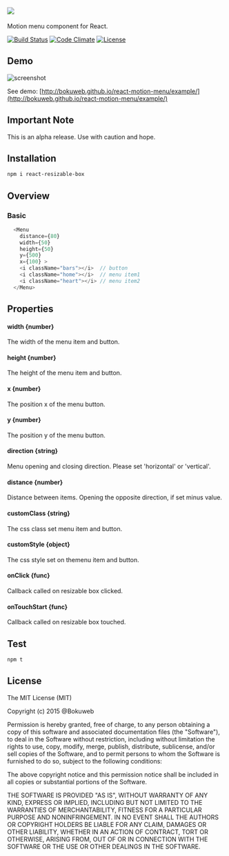 # ![](https://github.com/bokuweb/react-motion-menu/blob/master/example/logo.png)

Motion menu component for React.

[![Build Status](https://travis-ci.org/bokuweb/react-motion-menu.svg?branch=master)](https://travis-ci.org/bokuweb/react-motion-menu)
[![Code Climate](https://codeclimate.com/github/bokuweb/react-motion-menu/badges/gpa.svg)](https://codeclimate.com/github/bokuweb/react-motion-menu)
[![License](http://img.shields.io/npm/l/object.assign.svg)](https://github.com/bokuweb/react-motion-menu#license)

## Demo

![screenshot](https://github.com/bokuweb/react-motion-menu/blob/master/example/screenshot.gif?raw=true)

See demo: [http://bokuweb.github.io/react-motion-menu/example/](http://bokuweb.github.io/react-motion-menu/example/)

## Important Note

This is an alpha release. Use with caution and hope.

## Installation

```sh
npm i react-resizable-box
```

## Overview

### Basic

``` javascript
  <Menu
    distance={80}
    width={50}
    height={50}
    y={500}
    x={100} >
    <i className="bars"></i>  // button
    <i className="home"></i>  // menu item1
    <i className="heart"></i> // menu item2
  </Menu>
```

## Properties

#### width {number}

The width of the menu item and button.   

#### height {number}

The height of the menu item and button.   

#### x {number}

The position x of the menu button.

#### y {number}

The position y of the menu button.

#### direction {string}

Menu opening and closing direction.
Please set 'horizontal' or 'vertical'.

#### distance {number}

Distance between items.
Opening the opposite direction, if set minus value.

#### customClass {string}

The css class set menu item and button. 

#### customStyle {object}

The css style set on themenu item and button. 

#### onClick {func}

Callback called on resizable box clicked.

#### onTouchStart {func}

Callback called on resizable box touched.


## Test

``` sh
npm t
```

## License

The MIT License (MIT)

Copyright (c) 2015 @Bokuweb

Permission is hereby granted, free of charge, to any person obtaining a copy of this software and associated documentation files (the "Software"), to deal in the Software without restriction, including without limitation the rights to use, copy, modify, merge, publish, distribute, sublicense, and/or sell copies of the Software, and to permit persons to whom the Software is furnished to do so, subject to the following conditions:

The above copyright notice and this permission notice shall be included in all copies or substantial portions of the Software.

THE SOFTWARE IS PROVIDED "AS IS", WITHOUT WARRANTY OF ANY KIND, EXPRESS OR IMPLIED, INCLUDING BUT NOT LIMITED TO THE WARRANTIES OF MERCHANTABILITY, FITNESS FOR A PARTICULAR PURPOSE AND NONINFRINGEMENT. IN NO EVENT SHALL THE AUTHORS OR COPYRIGHT HOLDERS BE LIABLE FOR ANY CLAIM, DAMAGES OR OTHER LIABILITY, WHETHER IN AN ACTION OF CONTRACT, TORT OR OTHERWISE, ARISING FROM, OUT OF OR IN CONNECTION WITH THE SOFTWARE OR THE USE OR OTHER DEALINGS IN THE SOFTWARE.
